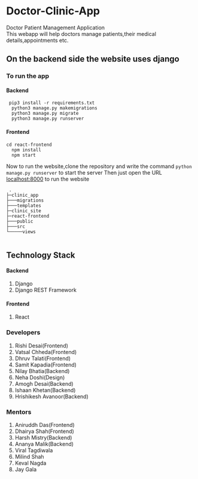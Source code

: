 # Doctor-Clinic-App

Doctor Patient Management Application  
This webapp will help doctors manage patients,their medical details,appointments etc.

## On the backend side the website uses django
### To run the app 
#### Backend

```
 pip3 install -r requirements.txt
  python3 manage.py makemigrations
  python3 manage.py migrate
  python3 manage.py runserver
```
#### Frontend
```
cd react-frontend
  npm install
  npm start
```

Now to run the website,clone the repository and write the command
```python manage.py runserver``` to start the server
Then just open the URL [localhost:8000](http://127.0.0.1:8000) to run the website


```
 .
├─clinic_app
├───migrations
├───templates
├─clinic_site
├─react-frontend
├───public
├───src
└─────views
	
  ```
  
  ## Technology Stack
  #### Backend
<ol>
  <li>Django</li>
  <li>Django REST Framework</li>
</ol>

  #### Frontend
<ol>
  <li>React</li>
</ol>

  ### Developers
  <ol>
<li>Rishi Desai(Frontend)</li>
<li>Vatsal Chheda(Frontend)</li>
<li>Dhruv Talati(Frontend)</li>
<li>Samit Kapadia(Frontend)</li>
<li>Nilay Bhatia(Backend)</li>
<li>Neha Doshi(Design)</li>
<li>Amogh Desai(Backend)</li>
<li>Ishaan Khetan(Backend)</li>
<li>Hrishikesh Avanoor(Backend)</li>
</ol>

  ### Mentors
  <ol>
  <li>Aniruddh Das(Frontend)</li>
  <li>Dhairya Shah(Frontend)</li>
 <li>Harsh Mistry(Backend)</li>
  <li>Ananya Malik(Backend)</li>
  <li>Viral Tagdiwala</li>
  <li>Milind Shah</li>
  <li>Keval Nagda</li>
  <li>Jay Gala</li>
  








